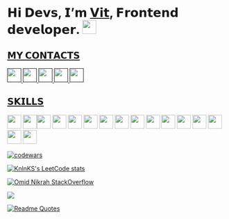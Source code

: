 <h1 align="left">𝗛𝗶 𝗗𝗲𝘃𝘀, 𝗜’𝗺 <a href="#">𝗩𝗶𝘁</a>, 𝗙𝗿𝗼𝗻𝘁𝗲𝗻𝗱 𝗱𝗲𝘃𝗲𝗹𝗼𝗽𝗲𝗿.
<img src="https://github.com/blackcater/blackcater/raw/main/images/Hi.gif" height="32"/></h1>
<h3></h3>
<h2><a href="#">𝗠𝗬 𝗖𝗢𝗡𝗧𝗔𝗖𝗧𝗦</a></h2>
<a href=""><img height="32" width="32" src="https://cdn.simpleicons.org/google" /> </a> <a href=""><img height="32" width="32" src="https://cdn.simpleicons.org/mailru" /> </a> <a href=""><img height="32" width="32" src="https://cdn.simpleicons.org/instagram" /> </a> <a href=""><img height="32" width="32" src="https://cdn.simpleicons.org/telegramm" /> </a> <a href=""><img height="32" width="32" src="https://cdn.simpleicons.org/linkedin" /> </a>


<h3></h3>

<h2><a href="#">𝗦𝗞𝗜𝗟𝗟𝗦</a></h2>

<img height="32" width="32" src="https://cdn.simpleicons.org/HTML5" /> <img height="32" width="32" src="https://cdn.simpleicons.org/CSS3" /><img height="32" width="32" src="https://cdn.simpleicons.org/tailwindcss" /> <img height="32" width="32" src="https://cdn.simpleicons.org/javascript" /> <img height="32" width="32" src="https://cdn.simpleicons.org/typescript" /> <img height="32" width="32" src="https://cdn.simpleicons.org/jquery" /> <img height="32" width="32" src="https://cdn.simpleicons.org/react" /> <img height="32" width="32" src="https://cdn.simpleicons.org/node.js" /> <img height="32" width="32" src="https://cdn.simpleicons.org/webstorm" /> <img height="32" width="32" src="https://cdn.simpleicons.org/visualstudio" /> <img height="32" width="32" src="https://cdn.simpleicons.org/figma" /> <img height="32" width="32" src="https://cdn.simpleicons.org/adobephotoshop" /> <img height="32" width="32" src="https://cdn.simpleicons.org/adobexd" /> <img height="32" width="32" src="https://cdn.simpleicons.org/adobeillustrator" /> <img height="32" width="32" src="https://cdn.simpleicons.org/adobeaftereffects" /> <img height="32" width="32" src="https://cdn.simpleicons.org/adobepremierepro" />


[![codewars](https://www.codewars.com/users/Oiotoo/badges/large)](https://www.codewars.com/users/Oiotoo)   

[![KnlnKS's LeetCode stats](https://leetcode-stats-six.vercel.app/api?username=KnlnKS&theme=dark)](https://github.com/KnlnKS/leetcode-stats)

[![Omid Nikrah StackOverflow](https://github-readme-stackoverflow.vercel.app/?userID=6558042&theme=dark)](https://stackoverflow.com/users/6558042/omid-nikrah)  


![](https://github-profile-summary-cards.vercel.app/api/cards/stats?username=oiotoo&theme=solarized_dark)

[![Readme Quotes](https://quotes-github-readme.vercel.app/api?type=horizontal&theme=dark?quote=yes)](https://github.com/piyushsuthar/github-readme-quotes)

